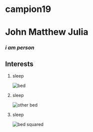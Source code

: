 
# campion19
    
    
    
# John Matthew Julia
###    *i am person*



       

## Interests

1. sleep
   
   ![bed](https://github.com/user-attachments/assets/5910b7e2-4743-4e38-90dd-b6eab66d191b)
2. sleep
   
    ![other bed](https://github.com/user-attachments/assets/90684076-1c1f-4ff2-be93-7780c92aa67a)            
3. sleep

    ![bed squared](https://github.com/user-attachments/assets/0edf8ae2-330b-494e-b33e-75f2e0586a5e)























